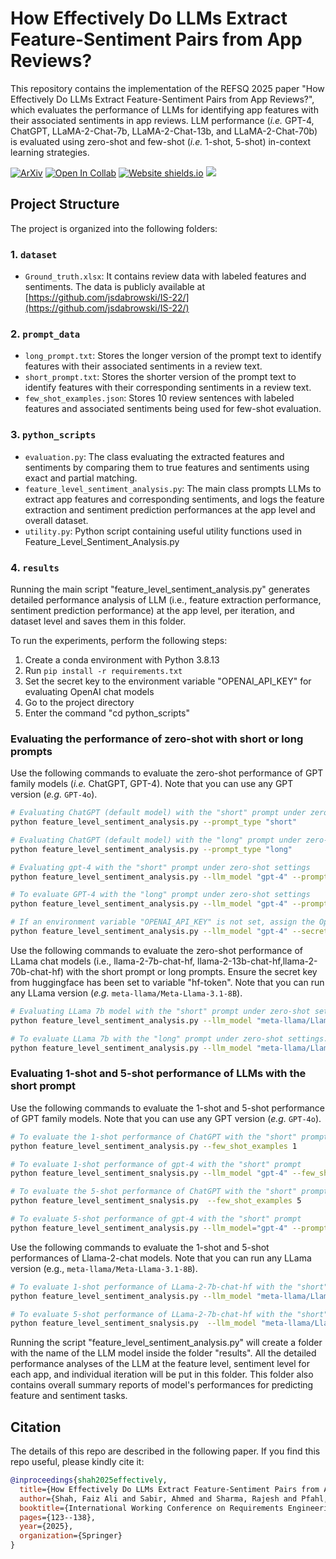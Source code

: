 # How Effectively Do LLMs Extract Feature-Sentiment Pairs from App Reviews?


<!--The code in this repository evaluates the performance of GPT-4, ChatGPT, LLama-2-Chat-7b, LLama-2-Chat-13b, and LLama-2-Chat-70b for identifying app features with their associated sentiments from app reviews.-->

This repository contains the implementation of the REFSQ 2025 paper "How Effectively Do LLMs Extract Feature-Sentiment Pairs from App Reviews?", which evaluates the performance of LLMs for identifying app features with their associated sentiments in app reviews. LLM performance (_i.e._ GPT-4, ChatGPT, LLaMA-2-Chat-7b, LLaMA-2-Chat-13b, and LLaMA-2-Chat-70b) is evaluated using zero-shot and few-shot (_i.e._ 1-shot, 5-shot) in-context learning strategies.

<!--[![arXiv](https://img.shields.io/badge/arXiv-2209.08163-b31b1b.svg)](https://arxiv.org) --->




[![ArXiv](https://img.shields.io/badge/arXiv-2409.07162-b31b1b)](https://arxiv.org/abs/2409.07162) [![Open In Collab](https://colab.research.google.com/assets/colab-badge.svg)](
https://colab.research.google.com/drive/1vi9NeZgUpHY7MOu0rCefBIb9ztwPw255?usp=sharing) [![Website shields.io](https://img.shields.io/website-up-down-green-red/http/shields.io.svg)](https://ahmed.jp/project_page/App_LLMs_2024/app_llms.html)   ![]([https://img.shields.io/badge/REFSQ%202025-purple](https://link.springer.com/chapter/10.1007/978-3-031-88531-0_9))

<!--

[![Static Badge](https://img.shields.io/badge/paper-demo-blue)
](./python_scripts/paper_demo.ipynb)

-->
## Project Structure

The project is organized into the following folders:

### 1. `dataset`
- `Ground_truth.xlsx`: It contains review data with labeled features and sentiments. The data is publicly available at [https://github.com/jsdabrowski/IS-22/](https://github.com/jsdabrowski/IS-22/)
### 2. `prompt_data`
- `long_prompt.txt`: Stores the longer version of the prompt text to identify features with their associated sentiments in a review text.
- `short_prompt.txt`: Stores the shorter version of the prompt text to identify features with their corresponding sentiments in a review text.
- `few_shot_examples.json`: Stores 10 review sentences with labeled features and associated sentiments being used for few-shot evaluation.
### 3. `python_scripts`
- `evaluation.py`: The class evaluating the extracted features and sentiments by comparing them to true features and sentiments using exact and partial matching.
- `feature_level_sentiment_analysis.py`: The main class prompts LLMs to extract app features and corresponding sentiments, and logs the feature extraction and sentiment prediction performances at the app level and overall dataset.
- `utility.py`: Python script containing useful utility functions used in Feature_Level_Sentiment_Analysis.py
### 4. `results`
Running the main script "feature_level_sentiment_analysis.py" generates detailed performance analysis of LLM (i.e., feature extraction performance, sentiment prediction performance) at the app level, per iteration, and dataset level and saves them in this folder.

To run the experiments, perform the following steps:
1. Create a conda environment with Python 3.8.13
2. Run `pip install -r requirements.txt`
3. Set the secret key to the environment variable "OPENAI_API_KEY" for evaluating OpenAI chat models
4. Go to the project directory
4. Enter the command "cd python_scripts"
### Evaluating the performance of zero-shot with short or long prompts
Use the following commands to evaluate the zero-shot performance of GPT family models (_i.e._ ChatGPT, GPT-4).  Note that you can use any GPT version (_e.g._ ```GPT-4o```).
```bash
# Evaluating ChatGPT (default model) with the "short" prompt under zero-shot settings
python feature_level_sentiment_analysis.py --prompt_type "short"

# Evaluating ChatGPT (default model) with the "long" prompt under zero-shot settings
python feature_level_sentiment_analysis.py --prompt_type "long"

# Evaluating gpt-4 with the "short" prompt under zero-shot settings
python feature_level_sentiment_analysis.py --llm_model "gpt-4" --prompt_type "short"

# To evaluate GPT-4 with the "long" prompt under zero-shot settings 
python feature_level_sentiment_analysis.py --llm_model "gpt-4" --prompt_type "long"

# If an environment variable "OPENAI_API_KEY" is not set, assign the OpenAI secret key to parameter "secret_key" as shown in the following command
python feature_level_sentiment_analysis.py --llm_model "gpt-4" --secret_key "PUT_SECRET_KEY_HERE" --prompt_type "long"
```
Use the following commands to evaluate the zero-shot performance of LLama chat models (i.e., llama-2-7b-chat-hf, llama-2-13b-chat-hf,llama-2-70b-chat-hf) with the short prompt or long prompts. Ensure the secret key from huggingface has been set to variable "hf-token". Note that you can run any LLama version (_e.g._ ```meta-llama/Meta-Llama-3.1-8B```).
```bash
# Evaluating LLama 7b model with the "short" prompt under zero-shot settings. Similarly, pass the bigger llama-2-chat model for its evaluation
python feature_level_sentiment_analysis.py --llm_model "meta-llama/Llama-2-7b-chat-hf" --secret_key %hf-token% --prompt_type "short" 

# To evaluate LLama 7b with the "long" prompt under zero-shot settings. Similarly, pass the bigger llama-2-chat model for its evaluation 
python feature_level_sentiment_analysis.py --llm_model "meta-llama/Llama-2-7b-chat-hf" --secret_key %hf-token% --prompt_type "long"
```
### Evaluating 1-shot and 5-shot performance of LLMs with the short prompt
Use the following commands to evaluate the 1-shot and 5-shot performance of GPT family models. Note that you can use any GPT version (_e.g._ ```GPT-4o```).
```bash
# To evaluate the 1-shot performance of ChatGPT with the "short" prompt
python feature_level_sentiment_analysis.py --few_shot_examples 1

# To evaluate 1-shot performance of gpt-4 with the "short" prompt
python feature_level_sentiment_snalysis.py --llm_model "gpt-4" --few_shot_examples 1

# To evaluate the 5-shot performance of ChatGPT with the "short" prompt
python feature_level_sentiment_snalysis.py  --few_shot_examples 5

# To evaluate 5-shot performance of gpt-4 with the "short" prompt
python feature_level_sentiment_analysis.py --llm_model="gpt-4" --prompt_type "short" --few_shot_examples 5
```
Use the following commands to evaluate the 1-shot and 5-shot performances of Llama-2-chat models. Note that you can run any LLama version (e.g., ```meta-llama/Meta-Llama-3.1-8B```).
```bash
# To evaluate 1-shot performance of LLama-2-7b-chat-hf with the "short" prompt
python feature_level_sentiment_analysis.py --llm_model "meta-llama/Llama-2-7b-chat-hf" --secret_key %hf-token% --few_shot_examples 1

# To evaluate 5-shot performance of LLama-2-7b-chat-hf with the "short" prompt
python feature_level_sentiment_snalysis.py  --llm_model "meta-llama/Llama-2-7b-chat-hf" --secret_key %hf-token% --few_shot_examples 5
```
Running the script "feature_level_sentiment_analysis.py" will create a folder with the name of the LLM model inside the folder "results". All the detailed performance analyses of the LLM at the feature level, sentiment level for each app, and individual iteration will be put in this folder. This folder also contains overall summary reports of model's performances for predicting feature and sentiment tasks. 




## Citation


The details of this repo are described in the following paper. If you find this repo useful, please kindly cite it:

```bibtex
@inproceedings{shah2025effectively,
  title={How Effectively Do LLMs Extract Feature-Sentiment Pairs from App Reviews?},
  author={Shah, Faiz Ali and Sabir, Ahmed and Sharma, Rajesh and Pfahl, Dietmar},
  booktitle={International Working Conference on Requirements Engineering: Foundation for Software Quality},
  pages={123--138},
  year={2025},
  organization={Springer}
}

```




